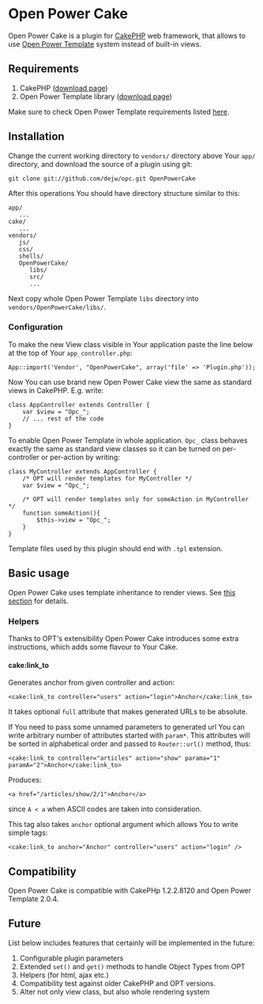 # Open Power Cake #

Open Power Cake is a plugin for [CakePHP] web framework, that allows to use [Open Power Template][OPT] system instead of built-in views.

## Requirements ##

1. CakePHP ([download page][CakePHPdownload])
2. Open Power Template library ([download page][OPTdownload])

Make sure to check Open Power Template requirements listed [here][OPTreqs].

## Installation ##

Change the current working directory to `vendors/` directory above Your `app/` directory, and download the source of a plugin using git:

    git clone git://github.com/dejw/opc.git OpenPowerCake

After this operations You should have directory structure similar to this:

    app/
       ...
    cake/
       ...
    vendors/
       js/
       css/
       shells/
       OpenPowerCake/
          libs/
          src/
          ...

Next copy whole Open Power Template `libs` directory into `vendors/OpenPowerCake/libs/`.

### Configuration ###

To make the new View class visible in Your application paste the line below at the top of Your `app_controller.php`:

    App::import('Vendor', "OpenPowerCake", array('file' => 'Plugin.php'));

Now You can use brand new Open Power Cake view the same as standard views in CakePHP. E.g. write:

    class AppController extends Controller {
        var $view = "Opc_";
        // ... rest of the code
    }

To enable Open Power Template in whole application. `Opc_` class behaves exactly the same as standard view classes so it can be turned on per-controller or per-action by writing:

    class MyController extends AppController {
        /* OPT will render templates for MyController */
        var $view = "Opc_";

        /* OPT will render templates only for someAction in MyController */
        function someAction(){
            $this->view = "Opc_";
        }
    }


Template files used by this plugin should end with `.tpl` extension.

## Basic usage ##

Open Power Cake uses template inheritance to render views. See [this section][OPTinheritance] for details.

### Helpers ###

Thanks to OPT's extensibility Open Power Cake introduces some extra instructions, which adds some flavour to Your Cake.

#### cake:link_to ####

Generates anchor from given controller and action:

    <cake:link_to controller="users" action="login">Anchor</cake:link_to>

It takes optional `full` attribute that makes generated URLs to be absolute.

If You need to pass some unnamed parameters to generated url You can write arbitrary number of attributes started with `param*`. This attributes will be sorted in alphabetical order and passed to `Router::url()` method, thus:

    <cake:link_to controller="articles" action="show" parama="1" paramA="2">Anchor</cake:link_to>

Produces:

    <a href="/articles/show/2/1">Anchor</a>

since `A < a` when ASCII codes are taken into consideration.

This tag also takes `anchor` optional argument which allows You to write simple tags:

    <cake:link_to anchor="Anchor" controller="users" action="login" />


## Compatibility ##

Open Power Cake is compatible with CakePHp 1.2.2.8120 and Open Power Template 2.0.4.

## Future ##

List below includes features that certainly will be implemented in the future:

1. Configurable plugin parameters
2. Extended `set()` and `get()` methods to handle Object Types from OPT
3. Helpers (for html, ajax etc.)
4. Compatibility test against older CakePHP and OPT versions.
5. Alter not only view class, but also whole rendering system

  [CakePHP]: http://cakephp.org/  "CakePHP"
  [CakePHPdownload]: http://github.com/cakephp/cakephp1x/downloads "CakePHP: downloads"
  [OPT]: http://www.invenzzia.org/en/projects/open-power-libraries/open-power-template "Open Power Template"
  [OPTreqs]: http://static.invenzzia.org/docs/opt/2_0/book/en/installation.html "Open Power Template: Requirements"
  [OPTdownload]: http://www.invenzzia.org/en/download/open-power-template/2-0/2-0-4 "Open Power Template: Download page"
  [OPTinheritance]: http://static.invenzzia.org/docs/opt/2_0/book/en/syntax.topics.modularization.inheritance.html "Open Power Template: Template inheritance"

